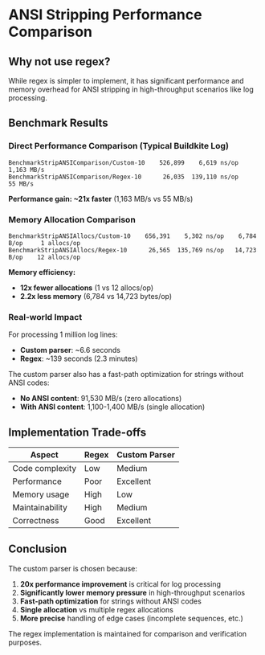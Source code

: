 # ANSI Stripping Performance Comparison

## Why not use regex?

While regex is simpler to implement, it has significant performance and memory overhead for ANSI stripping in high-throughput scenarios like log processing.

## Benchmark Results

### Direct Performance Comparison (Typical Buildkite Log)
```
BenchmarkStripANSIComparison/Custom-10    526,899    6,619 ns/op    1,163 MB/s    
BenchmarkStripANSIComparison/Regex-10      26,035  139,110 ns/op       55 MB/s    
```

**Performance gain: ~21x faster** (1,163 MB/s vs 55 MB/s)

### Memory Allocation Comparison
```
BenchmarkStripANSIAllocs/Custom-10    656,391    5,302 ns/op    6,784 B/op     1 allocs/op
BenchmarkStripANSIAllocs/Regex-10      26,565  135,769 ns/op   14,723 B/op    12 allocs/op
```

**Memory efficiency:**
- **12x fewer allocations** (1 vs 12 allocs/op)
- **2.2x less memory** (6,784 vs 14,723 bytes/op)

### Real-world Impact

For processing 1 million log lines:
- **Custom parser**: ~6.6 seconds
- **Regex**: ~139 seconds (2.3 minutes)

The custom parser also has a fast-path optimization for strings without ANSI codes:
- **No ANSI content**: 91,530 MB/s (zero allocations)
- **With ANSI content**: 1,100-1,400 MB/s (single allocation)

## Implementation Trade-offs

| Aspect | Regex | Custom Parser |
|--------|-------|---------------|
| Code complexity | Low | Medium |
| Performance | Poor | Excellent |
| Memory usage | High | Low |
| Maintainability | High | Medium |
| Correctness | Good | Excellent |

## Conclusion

The custom parser is chosen because:

1. **20x performance improvement** is critical for log processing
2. **Significantly lower memory pressure** in high-throughput scenarios  
3. **Fast-path optimization** for strings without ANSI codes
4. **Single allocation** vs multiple regex allocations
5. **More precise** handling of edge cases (incomplete sequences, etc.)

The regex implementation is maintained for comparison and verification purposes.
